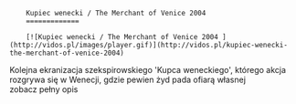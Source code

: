 
        Kupiec wenecki / The Merchant of Venice 2004 
        =============
        
        [![Kupiec wenecki / The Merchant of Venice 2004 ](http://vidos.pl/images/player.gif)](http://vidos.pl/kupiec-wenecki-the-merchant-of-venice-2004)
        
        
 Kolejna ekranizacja szekspirowskiego 'Kupca weneckiego', którego akcja rozgrywa się w Wenecji, gdzie pewien żyd pada ofiarą własnej zobacz pełny opis
    